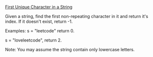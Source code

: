 [First Unique Character in a String](https://leetcode.com/problems/first-unique-character-in-a-string/)

Given a string, find the first non-repeating character in it and return it's index. If it doesn't exist, return -1.

Examples:
s = "leetcode"
return 0.

s = "loveleetcode",
return 2.


Note: You may assume the string contain only lowercase letters.

